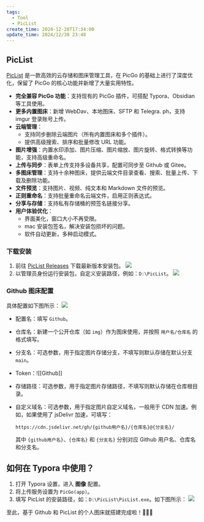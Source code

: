```yaml
---
tags:
  - Tool
  - PicList
create_time: 2024-12-28T17:34:00
update_time: 2024/12/30 23:48
---
```


## PicList

[PicList](https://piclist.cn/) 是一款高效的云存储和图床管理工具，在 PicGo 的基础上进行了深度优化，保留了 PicGo 的核心功能并新增了大量实用特性。

- **完全兼容 PicGo 功能**：支持现有的 PicGo 插件，可搭配 Typora、Obsidian 等工具使用。
- **更多内置图床**：新增 WebDav、本地图床、SFTP 和 Telegra. ph，支持 imgur 登录账号上传。
- **云端管理**：
    - 支持同步删除云端图片（所有内置图床和多个插件）。
    - 提供高级搜索、排序和批量修改 URL 功能。
- **图片增强**：内置水印添加、图片压缩、图片缩放、图片旋转、格式转换等功能，支持高级重命名。
- **上传与同步**：表单上传支持多设备共享，配置可同步至 Github 或 Gitee。
- **多图床管理**：支持十余种图床，提供云端文件目录查看、搜索、批量上传、下载及删除功能。
- **文件预览**：支持图片、视频、纯文本和 Markdown 文件的预览。
- **正则重命名**：支持批量重命名云端文件，启用正则表达式。
- **分享与存储**：支持私有存储桶的预签名链接分享。
- **用户体验优化**：
    - 界面美化，窗口大小不再受限。
    - mac 安装包签名，解决安装包损坏的问题。
    - 软件自动更新，多种启动模式。

### 下载安装

1. 前往 [PicList Releases](https://github.com/Kuingsmile/PicList/releases) 下载最新版本安装包。
   ![](https://cdn.jsdelivr.net/gh/xihuanxiaorang/img2/202412161736853.png)
2. 以管理员身份运行安装包，自定义安装路径，例如：`D:\PicList`。
   ![](https://cdn.jsdelivr.net/gh/xihuanxiaorang/img2/202412161737375.png)

### Github 图床配置

具体配置如下图所示：
![](https://cdn.jsdelivr.net/gh/xihuanxiaorang/img2/202412161737784.png)

- 配置名：填写 `Github`。
- 仓库名：新建一个公开仓库（如 `img`）作为图床使用，并按照 `用户名/仓库名` 的格式填写。
- 分支名：可选参数，用于指定图片存储分支，不填写则默认存储在默认分支 `main`。
- Token：![[Github]]
- 存储路径：可选参数，用于指定图片存储路径，不填写则默认存储在仓库根目录。
- 自定义域名：可选参数，用于指定图片自定义域名，一般用于 CDN 加速。例如，如果使用了 jsDelivr 加速，可填写：

	```
	https://cdn.jsdelivr.net/gh/{github用户名}/{仓库名}@{分支名}/
	```

	其中 `{github用户名}`、`{仓库名}` 和 `{分支名}` 分别对应 Github 用户名、仓库名和分支名。

## 如何在 Typora 中使用？

1. 打开 Typora 设置，进入 **图像** 配置。
2. 将上传服务设置为 `PicGo(app)`。
3. 填写 PicList 的安装路径，如：`D:\PicList\PicList.exe`。如下图所示：
   ![](https://cdn.jsdelivr.net/gh/xihuanxiaorang/img2/202412161738076.png)

至此，基于 Github 和 PicList 的个人图床就搭建完成啦！🎉🎉🎉
